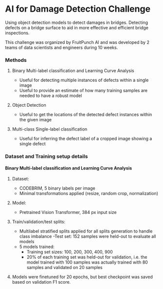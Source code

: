 # AI for Damage Detection Challenge

Using object detection models to detect damages in bridges. Detecting defects on a bridge surface to aid in more effective and efficient bridge inspections.  

This challenge was organized by FruitPunch AI and was developed by 2 teams of data scientists and engineers during 10 weeks. 


### Methods

1. Binary Multi-label classification and Learning Curve Analysis
   - Useful for detecting multiple instances of defects within a single image
   - Useful to provide an estimate of how many training samples are needed to have a robust model
   
   
2. Object Detection
   - Useful to get the locations of the detected defect instances within the given image
   
   
3. Multi-class Single-label classification
   - Useful for inferring the defect label of a cropped image showing a single defect

### Dataset and Training setup details

#### Binary Multi-label classification and Learning Curve Analysis

1. Dataset: 
   - CODEBRIM, 5 binary labels per image
   - Minimal transformations applied (resize, random crop, normalization)
2. Model: 
   - Pretrained Vision Transformer, 384 px input size
   
3. Train/validation/test splits:
   - Multilabel stratified splits applied for all splits generation to handle class imbalance
   -Test set: 152 samples were held-out to evaluate all models
   - 5 models trained: 
      - Training set sizes: 100, 200, 300, 400, 900
      - 20% of each training set was held-out for validation, i.e. the model trained with 100 samples was actually trained with 80 samples and validated on 20 samples
4. Models were finetuned for 20 epochs, but best checkpoint was saved based on validation F1 score.
